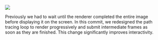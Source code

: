 <info
    title="Progressive rendering"
    link="progressive-rendering"
    date="2023-01-12"
    commit="f50c3b6f92eedd52e43406ee4960d3b50b5025ac"
/>

![](media/progressive-rendering/title.apng)

Previously we had to wait until the renderer completed the entire image before
displaying it on the screen. In this commit, we redesigned the path tracing loop
to render progressively and submit intermediate frames as soon as they are
finished. This change significantly improves interactivity.
